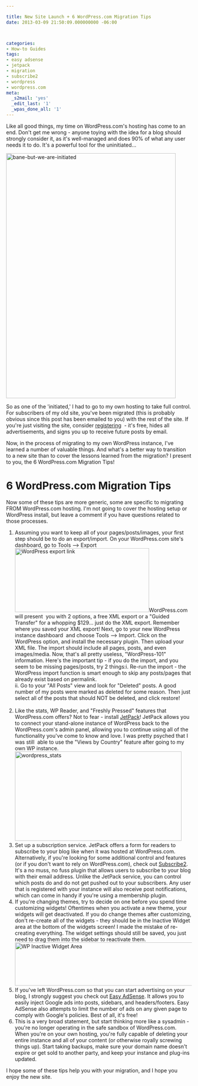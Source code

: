 ```yaml
---

title: New Site Launch + 6 WordPress.com Migration Tips
date: 2013-03-09 21:50:09.000000000 -06:00



categories:
- How-to Guides
tags:
- easy adsense
- jetpack
- migration
- subscribe2
- wordpress
- wordpress.com
meta:
  _s2mail: 'yes'
  _edit_last: '1'
  _wpas_done_all: '1'
---
```

<p>Like all good things, my time on WordPress.com's hosting has come to an end. Don't get me wrong - anyone toying with the idea for a blog should strongly consider it, as it's well-managed and does 90% of what any user needs it to do. It's a powerful tool for the uninitiated...</p>
<p><a href="http://alexdglover.com/wp-content/uploads/2013/03/bane.png"><img class="aligncenter size-full wp-image-502" alt="bane-but-we-are-initiated" src="{{ site.baseurl }}/assets/bane.png" width="460" height="663" /></a></p>
<p>So as one of the 'initiated,' I had to go to my own hosting to take full control. For subscribers of my old site, you've been migrated (this is probably obvious since this post has been emailed to you) with the rest of the site. If you're just visiting the site, consider <a title="Register" href="http://alexdglover.com/membership-account-2/">registering</a>  - it's free, hides all advertisements, and signs you up to receive future posts by email.</p>
<p>Now, in the process of migrating to my own WordPress instance, I've learned a number of valuable things. And what's a better way to transition to a new site than to cover the lessons learned from the migration? I present to you, the 6 WordPress.com Migration Tips!</p>
<p><!--more--></p>
<h1>6 WordPress.com Migration Tips</h1>
<p>Now some of these tips are more generic, some are specific to migrating FROM WordPress.com hosting. I'm not going to cover the hosting setup or WordPress install, but leave a comment if you have questions related to those processes.</p>
<ol>
<li><span style="line-height: 13px;"><span style="line-height: 13px;"><span style="line-height: 13px;">Assuming you want to keep all of your pages/posts/images, your first step should be to do an export/import. On your WordPress.com site's dashboard, go to Tools --> Export</span></span></span><a style="line-height: 13px;" href="http://alexdglover.com/wp-content/uploads/2013/03/wp_export.png"><img class="aligncenter size-full wp-image-505" alt="WordPress export link" src="{{ site.baseurl }}/assets/wp_export.png" width="364" height="173" /></a>WordPress.com will present  you with 2 options, a free XML export or a "Guided Transfer" for a whopping $129... just do the XML export. Remember where you saved your XML export! Next, go to your new WordPress instance dashboard  and choose Tools --> Import. Click on the WordPress option, and install the necessary plugin. Then upload your XML file. The import should include all pages, posts, and even images/media. Now, that's all pretty useless, "WordPress-101" information. Here's the important tip - if you do the import, and you seem to be missing pages/posts, try 2 things:i. Re-run the import - the WordPress import function is smart enough to skip any posts/pages that already exist based on permalink.<br />
ii. Go to your "All Posts" view and look for "Deleted" posts. A good number of my posts were marked as deleted for some reason. Then just select all of the posts that should NOT be deleted, and click restore!<br />
<span style="line-height: 13px;"><br />
</span></li>
<li>Like the stats, WP Reader, and "Freshly Pressed" features that WordPress.com offers? Not to fear - install <a title="JetPack" href="http://wordpress.org/extend/plugins/jetpack/" target="_blank">JetPack</a>! JetPack allows you to connect your stand-alone instance of WordPress back to the WordPress.com's admin panel, allowing you to continue using all of the functionality you've come to know and love. I was pretty psyched that I was still  able to use the "Views by Country" feature after going to my own WP instance.<br />
<a href="http://alexdglover.com/wp-content/uploads/2013/03/wp_stats.png"><img class="aligncenter  wp-image-510" alt="wordpress_stats" src="{{ site.baseurl }}/assets/wp_stats.png" width="452" height="242" /></a></li>
<li>Set up a subscription service. JetPack offers a form for readers to subscribe to your blog like when it was hosted at WordPress.com. Alternatively, if you're looking for some additional control and features (or if you don't want to rely on WordPress.com), check out <a title="Subscribe2" href="http://wordpress.org/extend/plugins/subscribe2/" target="_blank">Subscribe2</a>. It's a no muss, no fuss plugin that allows users to subscribe to your blog with their email address. Unlike the JetPack service, you can control which posts do and do not get pushed out to your subscribers. Any user that is registered with your instance will also receive post notifications, which can come in handy if you're using a membership plugin.</li>
<li>If you're changing themes, try to decide on one before you spend time customizing widgets! Oftentimes when you activate a new theme, your widgets will get deactivated. If you do change themes after customizing, don't re-create all of the widgets - they should be in the Inactive Widget area at the bottom of the widgets screen! I made the mistake of re-creating everything. The widget settings should still be saved, you just need to drag them into the sidebar to reactivate them.<br />
<a href="http://alexdglover.com/wp-content/uploads/2013/03/wp_widget1.png"><img class="aligncenter  wp-image-513" alt="WP Inactive Widget Area" src="{{ site.baseurl }}/assets/wp_widget1.png" width="609" height="117" /></a></li>
<li>If you've left WordPress.com so that you can start advertising on your blog, I strongly suggest you check out <a title="Easy AdSense" href="http://wordpress.org/extend/plugins/easy-adsense-lite/" target="_blank">Easy AdSense</a>. It allows you to easily inject Google ads into posts, sidebars, and headers/footers. Easy AdSense also attempts to limit the number of ads on any given page to comply with Google's policies. Best of all, it's free!</li>
<li>This is a very broad statement, but start thinking more like a sysadmin - you're no longer operating in the safe sandbox of WordPress.com. When you're on your own hosting, you're fully capable of deleting your entire instance and all of your content (or otherwise royally screwing things up). Start taking backups, make sure your domain name doesn't expire or get sold to another party, and keep your instance and plug-ins updated.</li>
</ol>
<p>I hope some of these tips help you with your migration, and I hope you enjoy the new site.</p>
